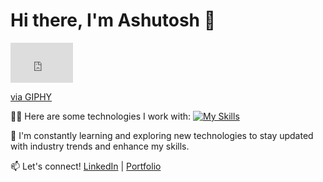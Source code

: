 # Hi there, I'm Ashutosh 👋
<div style="width:100;height:0;padding-bottom:64;position:relative;"><iframe src="https://giphy.com/embed/SpopD7IQN2gK3qN4jS" width="100%" height="100%" style="position:absolute" frameBorder="0" class="giphy-embed" allowFullScreen></iframe></div><p><a href="https://giphy.com/gifs/website-SpopD7IQN2gK3qN4jS">via GIPHY</a></p>


👨‍💻 Here are some technologies I work with:
[![My Skills](https://skillicons.dev/icons?i=js,html,css,wasm)](https://skillicons.dev)


🌱 I'm constantly learning and exploring new technologies to stay updated with industry trends and enhance my skills.

📫 Let's connect! [LinkedIn](https://www.linkedin.com/in/ashutooshgupta/) | [Portfolio](https://theashutoshgupta.vercel.app/)


<!---
TheAshutoshGupta/TheAshutoshGupta is a ✨ special ✨ repository because its `README.md` (this file) appears on your GitHub profile.
You can click the Preview link to take a look at your changes.
--->
